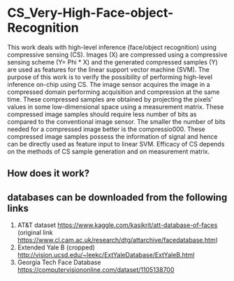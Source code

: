 # CS_Very-High-Face-object-Recognition
This work deals with high-level inference (face/object recognition) using compressive sensing (CS). Images (X) are compressed using a compressive sensing scheme (Y= Phi * X) and the generated compressed samples (Y) are used as features for the linear support vector machine (SVM). The purpose of this work is to verify the possibility of performing high-level inference on-chip using CS. The image sensor acquires the image in a compressed domain performing acquisition and compression at the same time. These compressed samples are obtained by projecting the pixels' values in some low-dimensional space using a measurement matrix. These compressed image samples should require less number of bits as compared to the conventional image sensor. The smaller the number of bits needed for a compressed image better is the compressio000. These compressed image samples possess the information of signal and hence can be directly used as feature input to linear SVM. Efficacy of CS depends on the methods of CS sample generation and on measurement matrix. 
## How does it work?

## databases can be downloaded from the following links
1. AT&T dataset https://www.kaggle.com/kasikrit/att-database-of-faces (original link https://www.cl.cam.ac.uk/research/dtg/attarchive/facedatabase.htm)
2. Extended Yale B (cropped) http://vision.ucsd.edu/~leekc/ExtYaleDatabase/ExtYaleB.html
3. Georgia Tech Face Database https://computervisiononline.com/dataset/1105138700
